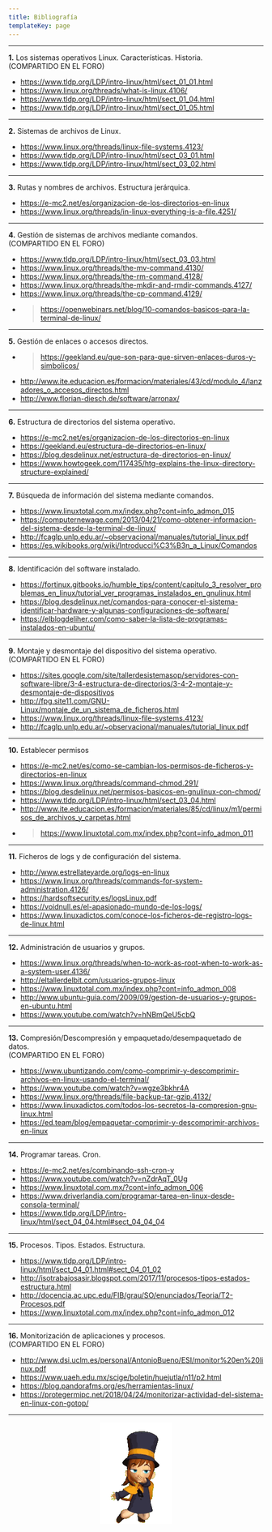 ```yaml
---
title: Bibliografía
templateKey: page
---
```


---
**1.** Los sistemas operativos Linux. Características. Historia. <br> (COMPARTIDO EN EL FORO)
- https://www.tldp.org/LDP/intro-linux/html/sect_01_01.html
- https://www.linux.org/threads/what-is-linux.4106/
- https://www.tldp.org/LDP/intro-linux/html/sect_01_04.html
- https://www.tldp.org/LDP/intro-linux/html/sect_01_05.html

---
**2.** Sistemas de archivos de Linux.
- https://www.linux.org/threads/linux-file-systems.4123/
- https://www.tldp.org/LDP/intro-linux/html/sect_03_01.html
- https://www.tldp.org/LDP/intro-linux/html/sect_03_02.html

---
**3.** Rutas y nombres de archivos. Estructura jerárquica.
- https://e-mc2.net/es/organizacion-de-los-directorios-en-linux
- https://www.linux.org/threads/in-linux-everything-is-a-file.4251/

---
**4.** Gestión de sistemas de archivos mediante comandos. <br> (COMPARTIDO EN EL FORO)
- https://www.tldp.org/LDP/intro-linux/html/sect_03_03.html
- https://www.linux.org/threads/the-mv-command.4130/
- https://www.linux.org/threads/the-rm-command.4128/
- https://www.linux.org/threads/the-mkdir-and-rmdir-commands.4127/
- https://www.linux.org/threads/the-cp-command.4129/
- > https://openwebinars.net/blog/10-comandos-basicos-para-la-terminal-de-linux/ 

---
**5.** Gestión de enlaces o accesos directos.
- > https://geekland.eu/que-son-para-que-sirven-enlaces-duros-y-simbolicos/
- http://www.ite.educacion.es/formacion/materiales/43/cd/modulo_4/lanzadores_o_accesos_directos.html
- http://www.florian-diesch.de/software/arronax/

---
**6.** Estructura de directorios del sistema operativo.
- https://e-mc2.net/es/organizacion-de-los-directorios-en-linux
- https://geekland.eu/estructura-de-directorios-en-linux/
- https://blog.desdelinux.net/estructura-de-directorios-en-linux/
- https://www.howtogeek.com/117435/htg-explains-the-linux-directory-structure-explained/

---
**7.** Búsqueda de información del sistema mediante comandos.
- https://www.linuxtotal.com.mx/index.php?cont=info_admon_015
- https://computernewage.com/2013/04/21/como-obtener-informacion-del-sistema-desde-la-terminal-de-linux/
- http://fcaglp.unlp.edu.ar/~observacional/manuales/tutorial_linux.pdf
- https://es.wikibooks.org/wiki/Introducci%C3%B3n_a_Linux/Comandos

---
**8.** Identificación del software instalado.
- https://fortinux.gitbooks.io/humble_tips/content/capitulo_3_resolver_problemas_en_linux/tutorial_ver_programas_instalados_en_gnulinux.html
- https://blog.desdelinux.net/comandos-para-conocer-el-sistema-identificar-hardware-y-algunas-configuraciones-de-software/
- https://elblogdeliher.com/como-saber-la-lista-de-programas-instalados-en-ubuntu/

---
**9.** Montaje y desmontaje del dispositivo del sistema operativo. <br> (COMPARTIDO EN EL FORO)
- https://sites.google.com/site/tallerdesistemasop/servidores-con-software-libre/3-4-estructura-de-directorios/3-4-2-montaje-y-desmontaje-de-dispositivos
- http://fpg.site11.com/GNU-Linux/montaje_de_un_sistema_de_ficheros.html
- https://www.linux.org/threads/linux-file-systems.4123/
- http://fcaglp.unlp.edu.ar/~observacional/manuales/tutorial_linux.pdf

---
**10.** Establecer permisos
- https://e-mc2.net/es/como-se-cambian-los-permisos-de-ficheros-y-directorios-en-linux
- https://www.linux.org/threads/command-chmod.291/
- https://blog.desdelinux.net/permisos-basicos-en-gnulinux-con-chmod/
- https://www.tldp.org/LDP/intro-linux/html/sect_03_04.html
- http://www.ite.educacion.es/formacion/materiales/85/cd/linux/m1/permisos_de_archivos_y_carpetas.html
- > https://www.linuxtotal.com.mx/index.php?cont=info_admon_011

---
**11.** Ficheros de logs y de configuración del sistema.
- http://www.estrellateyarde.org/logs-en-linux
- https://www.linux.org/threads/commands-for-system-administration.4126/
- https://hardsoftsecurity.es/logsLinux.pdf
- https://voidnull.es/el-apasionado-mundo-de-los-logs/
- https://www.linuxadictos.com/conoce-los-ficheros-de-registro-logs-de-linux.html

---
**12.** Administración de usuarios y grupos.
- https://www.linux.org/threads/when-to-work-as-root-when-to-work-as-a-system-user.4136/
- http://eltallerdelbit.com/usuarios-grupos-linux
- https://www.linuxtotal.com.mx/index.php?cont=info_admon_008
- http://www.ubuntu-guia.com/2009/09/gestion-de-usuarios-y-grupos-en-ubuntu.html
- https://www.youtube.com/watch?v=hNBmQeU5cbQ

---
**13.** Compresión/Descompresión y empaquetado/desempaquetado de datos. <br> (COMPARTIDO EN EL FORO)

- https://www.ubuntizando.com/como-comprimir-y-descomprimir-archivos-en-linux-usando-el-terminal/
- https://www.youtube.com/watch?v=wgze3bkhr4A
- https://www.linux.org/threads/file-backup-tar-gzip.4132/
- https://www.linuxadictos.com/todos-los-secretos-la-compresion-gnu-linux.html
- https://ed.team/blog/empaquetar-comprimir-y-descomprimir-archivos-en-linux

---
**14.** Programar tareas. Cron.
- https://e-mc2.net/es/combinando-ssh-cron-y
- https://www.youtube.com/watch?v=nZdrAqT_0Ug
- https://www.linuxtotal.com.mx/?cont=info_admon_006
- https://www.driverlandia.com/programar-tarea-en-linux-desde-consola-terminal/
- https://www.tldp.org/LDP/intro-linux/html/sect_04_04.html#sect_04_04_04

---
**15.** Procesos. Tipos. Estados. Estructura.
- https://www.tldp.org/LDP/intro-linux/html/sect_04_01.html#sect_04_01_02
- http://isotrabajosasir.blogspot.com/2017/11/procesos-tipos-estados-estructura.html
- http://docencia.ac.upc.edu/FIB/grau/SO/enunciados/Teoria/T2-Procesos.pdf
- https://www.linuxtotal.com.mx/index.php?cont=info_admon_012

---
**16.** Monitorización de aplicaciones y procesos. <br> (COMPARTIDO EN EL FORO)
- http://www.dsi.uclm.es/personal/AntonioBueno/ESI/monitor%20en%20linux.pdf
- https://www.uaeh.edu.mx/scige/boletin/huejutla/n11/p2.html
- https://blog.pandorafms.org/es/herramientas-linux/
- https://protegermipc.net/2018/04/24/monitorizar-actividad-del-sistema-en-linux-con-gotop/

---

<img src="smugDance.gif" aling="middle" style="position: relative; display: block; margin-left: auto; margin-right: auto; z-index: 1;">